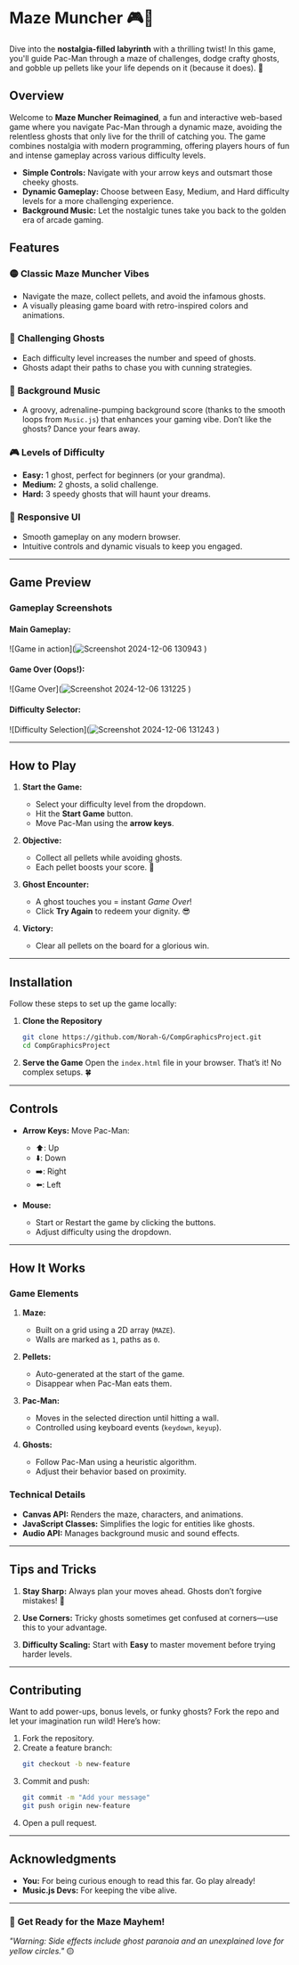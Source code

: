 # **Maze Muncher** 🎮🍒

Dive into the **nostalgia-filled labyrinth** with a thrilling twist! In this game, you'll guide Pac-Man through a maze of challenges, dodge crafty ghosts, and gobble up pellets like your life depends on it (because it does). 🎩

## **Overview**

Welcome to **Maze Muncher Reimagined**, a fun and interactive web-based game where you navigate Pac-Man through a dynamic maze, avoiding the relentless ghosts that only live for the thrill of catching you. The game combines nostalgia with modern programming, offering players hours of fun and intense gameplay across various difficulty levels.

- **Simple Controls:** Navigate with your arrow keys and outsmart those cheeky ghosts.
- **Dynamic Gameplay:** Choose between Easy, Medium, and Hard difficulty levels for a more challenging experience.
- **Background Music:** Let the nostalgic tunes take you back to the golden era of arcade gaming.

## **Features**

### 🟡 **Classic Maze Muncher Vibes**
- Navigate the maze, collect pellets, and avoid the infamous ghosts.
- A visually pleasing game board with retro-inspired colors and animations.

### 👻 **Challenging Ghosts**
- Each difficulty level increases the number and speed of ghosts.
- Ghosts adapt their paths to chase you with cunning strategies.

### 🎵 **Background Music**
- A groovy, adrenaline-pumping background score (thanks to the smooth loops from `Music.js`) that enhances your gaming vibe. Don’t like the ghosts? Dance your fears away.

### 🎮 **Levels of Difficulty**
- **Easy:** 1 ghost, perfect for beginners (or your grandma).
- **Medium:** 2 ghosts, a solid challenge.
- **Hard:** 3 speedy ghosts that will haunt your dreams.

### 🎯 **Responsive UI**
- Smooth gameplay on any modern browser.
- Intuitive controls and dynamic visuals to keep you engaged.

---

## **Game Preview**

### Gameplay Screenshots
#### Main Gameplay:
![Game in action](![Screenshot 2024-12-06 130943](https://github.com/user-attachments/assets/53792b7d-bbd7-4c64-98bc-75281597a08a)
)

#### Game Over (Oops!):
![Game Over](![Screenshot 2024-12-06 131225](https://github.com/user-attachments/assets/437784cb-0341-41e9-a6dd-80fac5b54131)
)

#### Difficulty Selector:
![Difficulty Selection](![Screenshot 2024-12-06 131243](https://github.com/user-attachments/assets/c0e44c57-6870-48e9-9675-564bc7d7e4f5)
)

---

## **How to Play**

1. **Start the Game:**
   - Select your difficulty level from the dropdown.
   - Hit the **Start Game** button.
   - Move Pac-Man using the **arrow keys**.
   
2. **Objective:**
   - Collect all pellets while avoiding ghosts.
   - Each pellet boosts your score. 🎯

3. **Ghost Encounter:**
   - A ghost touches you = instant *Game Over*!
   - Click **Try Again** to redeem your dignity. 😎

4. **Victory:**
   - Clear all pellets on the board for a glorious win. 

---

## **Installation**

Follow these steps to set up the game locally:

1. **Clone the Repository**
   ```bash
   git clone https://github.com/Norah-G/CompGraphicsProject.git
   cd CompGraphicsProject
   ```

2. **Serve the Game**
   Open the `index.html` file in your browser. That’s it! No complex setups. 🍀

---

## **Controls**

- **Arrow Keys:** Move Pac-Man:
  - ⬆️: Up
  - ⬇️: Down
  - ➡️: Right
  - ⬅️: Left

- **Mouse:**
  - Start or Restart the game by clicking the buttons.
  - Adjust difficulty using the dropdown.

---

## **How It Works**

### Game Elements
1. **Maze:**
   - Built on a grid using a 2D array (`MAZE`).
   - Walls are marked as `1`, paths as `0`.

2. **Pellets:**
   - Auto-generated at the start of the game.
   - Disappear when Pac-Man eats them.

3. **Pac-Man:**
   - Moves in the selected direction until hitting a wall.
   - Controlled using keyboard events (`keydown`, `keyup`).

4. **Ghosts:**
   - Follow Pac-Man using a heuristic algorithm.
   - Adjust their behavior based on proximity.

### Technical Details
- **Canvas API:** Renders the maze, characters, and animations.
- **JavaScript Classes:** Simplifies the logic for entities like ghosts.
- **Audio API:** Manages background music and sound effects.

---

## **Tips and Tricks**

1. **Stay Sharp:**
   Always plan your moves ahead. Ghosts don’t forgive mistakes! 🧠
   
2. **Use Corners:**
   Tricky ghosts sometimes get confused at corners—use this to your advantage.

3. **Difficulty Scaling:**
   Start with **Easy** to master movement before trying harder levels.

---

## **Contributing**

Want to add power-ups, bonus levels, or funky ghosts? Fork the repo and let your imagination run wild! Here’s how:
1. Fork the repository.
2. Create a feature branch:
   ```bash
   git checkout -b new-feature
   ```
3. Commit and push:
   ```bash
   git commit -m "Add your message"
   git push origin new-feature
   ```
4. Open a pull request.

---

## **Acknowledgments**

- **You:** For being curious enough to read this far. Go play already!
- **Music.js Devs:** For keeping the vibe alive.

---

### 🚀 **Get Ready for the Maze Mayhem!**
*"Warning: Side effects include ghost paranoia and an unexplained love for yellow circles."* 🟡
